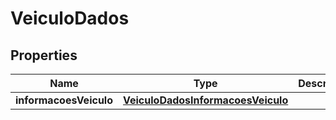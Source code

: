

# VeiculoDados

## Properties

Name | Type | Description | Notes
------------ | ------------- | ------------- | -------------
**informacoesVeiculo** | [**VeiculoDadosInformacoesVeiculo**](VeiculoDadosInformacoesVeiculo.md) |  |  [optional]



